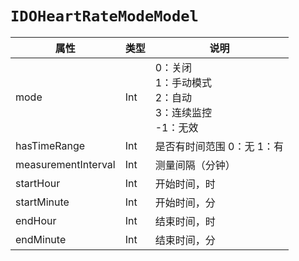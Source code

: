 # `IDOHeartRateModeModel`

| 属性        | 类型    | 说明         |
| ----------- | ------- | ------------ |
| mode | Int | 0：关闭<br/>1：手动模式<br/>2：自动<br/>3：连续监控<br/>-1：无效 |
| hasTimeRange | Int | 是否有时间范围 0：无 1：有 |
| measurementInterval | Int | 测量间隔（分钟） |
| startHour | Int | 开始时间，时 |
| startMinute | Int | 开始时间，分 |
| endHour | Int | 结束时间，时 |
| endMinute | Int | 结束时间，分 |
